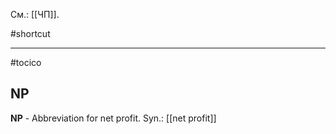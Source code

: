 См.: [[ЧП]].

#shortcut




<hr/>

#tocico

## NP

<b>NP</b> - Abbreviation for net profit. 
Syn.: [[net profit]]


